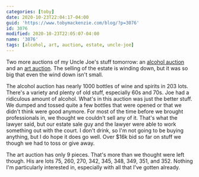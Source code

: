 ```yaml
---
categories: [toby]
date: 2020-10-23T22:04:17-04:00
guid: 'https://www.tobymackenzie.com/blog/?p=3076'
id: 3076
modified: 2020-10-23T22:05:07-04:00
name: '3076'
tags: [alcohol, art, auction, estate, uncle-joe]
---
```


Two more auctions of my Uncle Joe's stuff tomorrow: an [alcohol auction](https://www.proxibid.com/Antiques-and-Estate-Auctioneers-Rush2Arms-com/Court-Ordered-Wine-and-Spirits-Virtual-Auction/event-catalog/187145?p=1&sort=0#cnTb) and an [art auction](https://racheldavisfinearts.com/auctions/1-33CDI8/fine-art-at-online-auction-featuring-cleveland-school-artists-sale-226).<!--more-->  The selling of the estate is winding down, but it was so big that even the wind down isn't small.

The alcohol auction has nearly 1000 bottles of wine and spirits in 203 lots.  There's a variety and plenty of old stuff, especially 60s and 70s.  Joe had a ridiculous amount of alcohol.  What's in this auction was just the better stuff.  We dumped and tossed quite a few bottles that were opened or that we didn't think were good anymore.  For most of the time before we brought professionals in, we thought we couldn't sell any of it.  That's what the lawyer said, but our estate sale guy and the lawyer were able to work something out with the court.  I don't drink, so I'm not going to be buying anything, but I do hope it does go well.  Over $16k bid so far on stuff we though we had to toss or give away.

The art auction has only 9 pieces.  That's more than we thought were left though.  His are lots 75, 260, 270, 342, 345, 348, 349, 351, and 352.  Nothing I'm particularly interested in, especially with all that I've gotten already.
